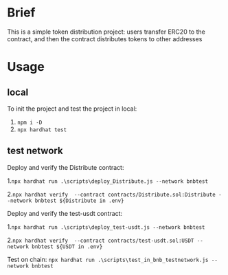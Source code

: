 # Brief

This is a simple token distribution project: users transfer ERC20 to the contract, and then the contract distributes tokens to other addresses

# Usage

## local

To init the project and test the project in local:

1. `npm i -D`
2. `npx hardhat test`

## test network

Deploy and verify the Distribute contract: 

1.`npx hardhat run .\scripts\deploy_Distribute.js --network bnbtest`

2.`npx hardhat verify  --contract contracts/Distribute.sol:Distribute --network bnbtest ${Distribute in .env}`

Deploy and verify the test-usdt contract:

1.`npx hardhat run .\scripts\deploy_test-usdt.js --network bnbtest`

2.`npx hardhat verify  --contract contracts/test-usdt.sol:USDT --network bnbtest ${USDT in .env}`

Test on chain: `npx hardhat run .\scripts\test_in_bnb_testnetwork.js --network bnbtest`

